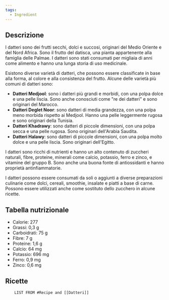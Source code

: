 ```yaml
---
tags:
  - Ingredient
---
```



## Descrizione

I datteri sono dei frutti secchi, dolci e succosi, originari del Medio Oriente e del Nord Africa. Sono il frutto del datisca, una pianta appartenente alla famiglia delle Palmae. I datteri sono stati consumati per migliaia di anni come alimento e hanno una lunga storia di uso medicinale.

Esistono diverse varietà di datteri, che possono essere classificate in base alla forma, al colore e alla consistenza del frutto. Alcune delle varietà più comuni di datteri sono:

- **Datteri Medjool**: sono i datteri più grandi e morbidi, con una polpa dolce e una pelle liscia. Sono anche conosciuti come "re dei datteri" e sono originari del Marocco.  
- **Datteri Deglet Noor**: sono datteri di media grandezza, con una polpa meno morbida rispetto ai Medjool. Hanno una pelle leggermente rugosa e sono originari della Tunisia.  
- **Datteri Khadrawy**: sono datteri di piccole dimensioni, con una polpa secca e una pelle rugosa. Sono originari dell'Arabia Saudita.  
- **Datteri Halawy**: sono datteri di piccole dimensioni, con una polpa molto dolce e una pelle liscia. Sono originari dell'Egitto.

I datteri sono ricchi di nutrienti e hanno un alto contenuto di zuccheri naturali, fibre, proteine, minerali come calcio, potassio, ferro e zinco, e vitamine del gruppo B. Sono anche una buona fonte di antiossidanti e hanno proprietà antinfiammatorie.

I datteri possono essere consumati da soli o aggiunti a diverse preparazioni culinarie come dolci, cereali, smoothie, insalate e piatti a base di carne. Possono essere utilizzati anche come sostituto dello zucchero in alcune ricette.

## Tabella nutrizionale
- Calorie: 277
- Grassi: 0,3 g
- Carboidrati: 75 g
- Fibre: 7 g
- Proteine: 1,6 g
- Calcio: 64 mg
- Potassio: 696 mg
- Ferro: 0,9 mg
- Zinco: 0,6 mg

## Ricette
```dataview
	LIST FROM #Recipe and [[Datteri]]
```